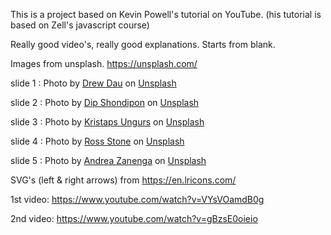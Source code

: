 This is a project based on Kevin Powell's tutorial on YouTube.
(his tutorial is based on Zell's javascript course)

Really good video's, really good explanations.
Starts from blank.

Images from unsplash. https://unsplash.com/

slide 1 : Photo by <a href="https://unsplash.com/@daunation?utm_source=unsplash&utm_medium=referral&utm_content=creditCopyText">Drew Dau</a> on <a href="https://unsplash.com/t/nature?utm_source=unsplash&utm_medium=referral&utm_content=creditCopyText">Unsplash</a>
  

  slide 2 : Photo by <a href="https://unsplash.com/@dipshoni?utm_source=unsplash&utm_medium=referral&utm_content=creditCopyText">Dip Shondipon</a> on <a href="https://unsplash.com/t/nature?utm_source=unsplash&utm_medium=referral&utm_content=creditCopyText">Unsplash</a>
  

  slide 3 : Photo by <a href="https://unsplash.com/@kristapsungurs?utm_source=unsplash&utm_medium=referral&utm_content=creditCopyText">Kristaps Ungurs</a> on <a href="https://unsplash.com/t/nature?utm_source=unsplash&utm_medium=referral&utm_content=creditCopyText">Unsplash</a>
  

  slide 4 : Photo by <a href="https://unsplash.com/@rs2photography?utm_source=unsplash&utm_medium=referral&utm_content=creditCopyText">Ross Stone</a> on <a href="https://unsplash.com/t/nature?utm_source=unsplash&utm_medium=referral&utm_content=creditCopyText">Unsplash</a>
  

  slide 5 : Photo by <a href="https://unsplash.com/@andreazanenga?utm_source=unsplash&utm_medium=referral&utm_content=creditCopyText">Andrea Zanenga</a> on <a href="https://unsplash.com/t/nature?utm_source=unsplash&utm_medium=referral&utm_content=creditCopyText">Unsplash</a>
  

SVG's (left & right arrows) from https://en.lricons.com/

1st video: 
https://www.youtube.com/watch?v=VYsVOamdB0g

2nd video:
https://www.youtube.com/watch?v=gBzsE0oieio
